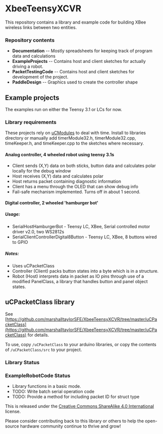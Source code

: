 # XbeeTeensyXCVR


This repository contains a library and example code for building XBee wireless links between two entities.

### Repository contents

* **Documentation** -- Mostly spreadsheets for keeping track of program data and calculations
* **ExampleProjects** -- Contains host and client sketches for actually driving a robot.
* **PacketTestingCode** -- Contains host and client sketches for development of the project.
* **PaddleDesign** -- Graphics used to create the controller shape

## Example projects
The examples run on either the Teensy 3.1 or LCs for now.

### Library requirements
These projects rely on [uCModules](https://github.com/marshalltaylorSFE/uCModules) to deal with time.  Install to libraries directory or manually add timerModule32.h, timerModule32.cpp, timeKeeper.h, and timeKeeper.cpp to the sketches where necessary.

#### Analog controller, 4 wheeled robot using teensy 3.1s

* Client sends (X,Y) data on both sticks, button data and calculates polar locally for the debug window
* Host receives (X,Y) data and calculates polar
* Host returns packet containing diagnostic information
* Client has a menu through the OLED that can show debug info
* Fail-safe mechanism implemented.  Turns off in about 1 second.

#### Digital controller, 2 wheeled 'hamburger bot'

##### Usage:

* SerialHostHamburgerBot - Teensy LC, XBee, Serial controlled motor driver v2.0, two WS2812s
* SerialClientControllerDigital8Button - Teensy LC, XBee, 8 buttons wired to GPIO

##### Notes:

* Uses uCPacketClass
* Controller (Client) packs button states into a byte which is in a structure.
* Robot (Host) interprets data in packet as IO pins through use of a modified PanelClass, a library that handles button and panel object states.


## uCPacketClass library

See [https://github.com/marshalltaylorSFE/XbeeTeensyXCVR/tree/master/uCPacketClass](https://github.com/marshalltaylorSFE/XbeeTeensyXCVR/tree/master/uCPacketClass) for details.

To use, copy `/uCPacketClass` to your arduino libraries, or copy the contents of `/uCPacketClass/src` to your project.

### Library Status


### ExampleRobotCode Status
* Library functions in a basic mode. 
* TODO: Write batch serial operation code
* TODO: Provide a method for including packet ID for struct type

This is released under the [Creative Commons ShareAlike 4.0 International](https://creativecommons.org/licenses/by-sa/4.0/) license. 

Please consider contributing back to this library or others to help the open-source hardware community continue to thrive and grow! 
